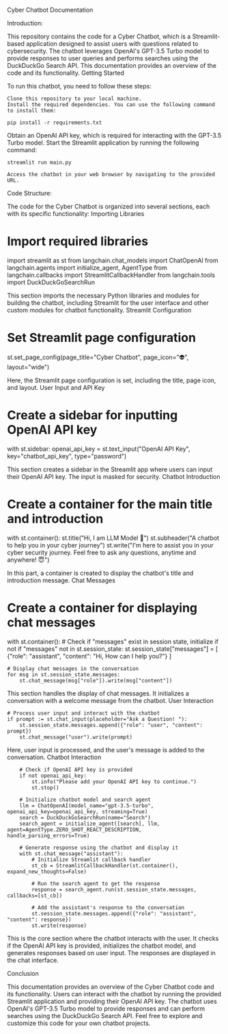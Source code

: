 Cyber Chatbot Documentation

Introduction:

This repository contains the code for a Cyber Chatbot, which is a Streamlit-based application designed to assist users with questions related to cybersecurity. The chatbot leverages OpenAI's GPT-3.5 Turbo model to provide responses to user queries and performs searches using the DuckDuckGo Search API. This documentation provides an overview of the code and its functionality.
Getting Started

To run this chatbot, you need to follow these steps:

    Clone this repository to your local machine.
    Install the required dependencies. You can use the following command to install them:

	pip install -r requirements.txt

Obtain an OpenAI API key, which is required for interacting with the GPT-3.5 Turbo model.
Start the Streamlit application by running the following command:

    streamlit run main.py

    Access the chatbot in your web browser by navigating to the provided URL.

Code Structure:

The code for the Cyber Chatbot is organized into several sections, each with its specific functionality:
Importing Libraries

# Import required libraries
import streamlit as st
from langchain.chat_models import ChatOpenAI
from langchain.agents import initialize_agent, AgentType
from langchain.callbacks import StreamlitCallbackHandler
from langchain.tools import DuckDuckGoSearchRun

This section imports the necessary Python libraries and modules for building the chatbot, including Streamlit for the user interface and other custom modules for chatbot functionality.
Streamlit Configuration

# Set Streamlit page configuration
st.set_page_config(page_title="Cyber Chatbot", page_icon=":alien:", layout="wide")

Here, the Streamlit page configuration is set, including the title, page icon, and layout.
User Input and API Key


# Create a sidebar for inputting OpenAI API key
with st.sidebar:
    openai_api_key = st.text_input("OpenAI API Key", key="chatbot_api_key", type="password")

This section creates a sidebar in the Streamlit app where users can input their OpenAI API key. The input is masked for security.
Chatbot Introduction


# Create a container for the main title and introduction
with st.container():
    st.title("Hi, I am LLM Model 👋")
    st.subheader("A chatbot to help you in your cyber journey")
    st.write("I'm here to assist you in your cyber security journey. Feel free to ask any questions, anytime and anywhere! 😇")

In this part, a container is created to display the chatbot's title and introduction message.
Chat Messages


# Create a container for displaying chat messages
with st.container():
    # Check if "messages" exist in session state, initialize if not
    if "messages" not in st.session_state:
        st.session_state["messages"] = [
            {"role": "assistant", "content": "Hi, How can I help you?"}
        ]

    # Display chat messages in the conversation
    for msg in st.session_state.messages:
        st.chat_message(msg["role"]).write(msg["content"])

This section handles the display of chat messages. It initializes a conversation with a welcome message from the chatbot.
User Interaction


    # Process user input and interact with the chatbot
    if prompt := st.chat_input(placeholder="Ask a Question! "):
        st.session_state.messages.append({"role": "user", "content": prompt})
        st.chat_message("user").write(prompt)

Here, user input is processed, and the user's message is added to the conversation.
Chatbot Interaction


        # Check if OpenAI API key is provided
        if not openai_api_key:
            st.info("Please add your OpenAI API key to continue.")
            st.stop()

        # Initialize chatbot model and search agent
        llm = ChatOpenAI(model_name="gpt-3.5-turbo", openai_api_key=openai_api_key, streaming=True)
        search = DuckDuckGoSearchRun(name="Search")
        search_agent = initialize_agent([search], llm, agent=AgentType.ZERO_SHOT_REACT_DESCRIPTION, handle_parsing_errors=True)

        # Generate response using the chatbot and display it
        with st.chat_message("assistant"):
            # Initialize Streamlit callback handler
            st_cb = StreamlitCallbackHandler(st.container(), expand_new_thoughts=False)
            
            # Run the search agent to get the response
            response = search_agent.run(st.session_state.messages, callbacks=[st_cb])
            
            # Add the assistant's response to the conversation
            st.session_state.messages.append({"role": "assistant", "content": response})
            st.write(response)

This is the core section where the chatbot interacts with the user. It checks if the OpenAI API key is provided, initializes the chatbot model, and generates responses based on user input. The responses are displayed in the chat interface.

Conclusion

This documentation provides an overview of the Cyber Chatbot code and its functionality. Users can interact with the chatbot by running the provided Streamlit application and providing their OpenAI API key. The chatbot uses OpenAI's GPT-3.5 Turbo model to provide responses and can perform searches using the DuckDuckGo Search API. Feel free to explore and customize this code for your own chatbot projects.
